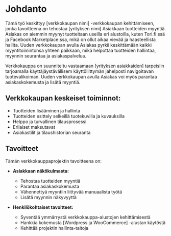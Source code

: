 # Johdanto

Tämä työ keskittyy [verkkokaupan nimi] -verkkokaupan kehittämiseen, jonka tavoitteena on tehostaa [yrityksen nimi] Asiakkaan tuotteiden myyntiä. Asiakas on aiemmin myynyt tuotteitaan useilla eri alustoilla, kuten Tori.fi:ssä ja Facebook Marketplace:ssa, mikä on ollut aikaa vievää ja haasteellista hallita. Uuden verkkokaupan avulla Asiakas pyrkii keskittämään kaikki myyntitoimintonsa yhteen paikkaan, mikä helpottaa tuotteiden hallintaa, myynnin seurantaa ja asiakaspalvelua.

Verkkokauppa on suunniteltu vastaamaan [yrityksen asiakkaiden] tarpeisiin tarjoamalla käyttäjäystävällisem käyttöliittymän jahelposti navigoitavan tuotevalikoiman. Uuden verkkokaupan avulla Asiakas voi myös parantaa asiakaskokemusta ja lisätä myyntiä.

## **Verkkokaupan keskeiset toiminnot:**

* Tuotteiden lisääminen ja hallinta
* Tuotteiden esittely selkeillä tuotekuvilla ja kuvauksilla
* Helppo ja turvallinen tilausprosessi
* Erilaiset maksutavat
* Asiakastilit ja tilaushistorian seuranta

## **Tavoitteet**

Tämän verkkokauppaprojektin tavoitteena on:

* **Asiakkaan näkökulmasta:**
  * Tehostaa tuotteiden myyntiä
  * Parantaa asiakaskokemusta
  * Vähennettyä myyntiin liittyvää manuaalista työtä
  * Lisätä myynnin näkyvyyttä

* **Henkilökohtaiset tavoitteet:**
  * Syventää ymmärrystä verkkokauppa-alustojen kehittämisestä
  * Hankkia kokemusta [Wordpress ja WooCommerce] -alustan käytöstä
  * Kehittää projektin hallinta-taitoja
